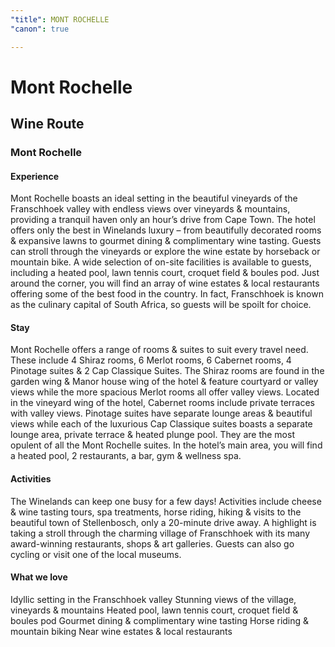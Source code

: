 ```yaml
---
"title": MONT ROCHELLE
"canon": true

---
```


# Mont Rochelle
## Wine Route
### Mont Rochelle

#### Experience
Mont Rochelle boasts an ideal setting in the beautiful vineyards of the Franschhoek valley with endless views over vineyards &amp; mountains, providing a tranquil haven only an hour’s drive from Cape Town.
The hotel offers only the best in Winelands luxury – from beautifully decorated rooms &amp; expansive lawns to gourmet dining &amp; complimentary wine tasting.
Guests can stroll through the vineyards or explore the wine estate by horseback or mountain bike.  A wide selection of on-site facilities is available to guests, including a heated pool, lawn tennis court, croquet field &amp; boules pod.
Just around the corner, you will find an array of wine estates &amp; local restaurants offering some of the best food in the country.  In fact, Franschhoek is known as the culinary capital of South Africa, so guests will be spoilt for choice.

#### Stay
Mont Rochelle offers a range of rooms &amp; suites to suit every travel need.  These include 4 Shiraz rooms, 6 Merlot rooms, 6 Cabernet rooms, 4 Pinotage suites &amp; 2 Cap Classique Suites.
The Shiraz rooms are found in the garden wing &amp; Manor house wing of the hotel &amp; feature courtyard or valley views while the more spacious Merlot rooms all offer valley views.  Located in the vineyard wing of the hotel, Cabernet rooms include private terraces with valley views.
Pinotage suites have separate lounge areas &amp; beautiful views while each of the luxurious Cap Classique suites boasts a separate lounge area, private terrace &amp; heated plunge pool.  They are the most opulent of all the Mont Rochelle suites.
In the hotel’s main area, you will find a heated pool, 2 restaurants, a bar, gym &amp; wellness spa.

#### Activities
The Winelands can keep one busy for a few days! 
Activities include cheese &amp; wine tasting tours, spa treatments, horse riding, hiking &amp; visits to the beautiful town of Stellenbosch, only a 20-minute drive away.  A highlight is taking a stroll through the charming village of Franschhoek with its many award-winning restaurants, shops &amp; art galleries.  Guests can also go cycling or visit one of the local museums.


#### What we love
Idyllic setting in the Franschhoek valley
Stunning views of the village, vineyards &amp; mountains
Heated pool, lawn tennis court, croquet field &amp; boules pod
Gourmet dining &amp; complimentary wine tasting 
Horse riding &amp; mountain biking
Near wine estates &amp; local restaurants